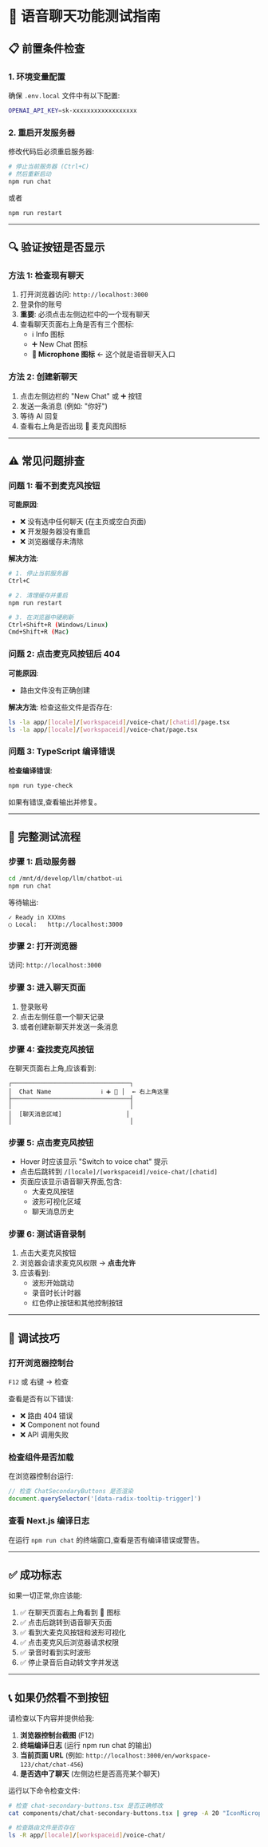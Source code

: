 # 🎤 语音聊天功能测试指南

## 📋 前置条件检查

### 1. 环境变量配置
确保 `.env.local` 文件中有以下配置:

```bash
OPENAI_API_KEY=sk-xxxxxxxxxxxxxxxxxx
```

### 2. 重启开发服务器
修改代码后必须重启服务器:

```bash
# 停止当前服务器 (Ctrl+C)
# 然后重新启动
npm run chat
```

或者

```bash
npm run restart
```

---

## 🔍 验证按钮是否显示

### 方法 1: 检查现有聊天
1. 打开浏览器访问: `http://localhost:3000`
2. 登录你的账号
3. **重要**: 必须点击左侧边栏中的一个现有聊天
4. 查看聊天页面右上角是否有三个图标:
   - ℹ️ Info 图标
   - ➕ New Chat 图标
   - **🎤 Microphone 图标** ← 这个就是语音聊天入口

### 方法 2: 创建新聊天
1. 点击左侧边栏的 "New Chat" 或 ➕ 按钮
2. 发送一条消息 (例如: "你好")
3. 等待 AI 回复
4. 查看右上角是否出现 🎤 麦克风图标

---

## ⚠️ 常见问题排查

### 问题 1: 看不到麦克风按钮

**可能原因**:
- ❌ 没有选中任何聊天 (在主页或空白页面)
- ❌ 开发服务器没有重启
- ❌ 浏览器缓存未清除

**解决方法**:
```bash
# 1. 停止当前服务器
Ctrl+C

# 2. 清理缓存并重启
npm run restart

# 3. 在浏览器中硬刷新
Ctrl+Shift+R (Windows/Linux)
Cmd+Shift+R (Mac)
```

### 问题 2: 点击麦克风按钮后 404

**可能原因**:
- 路由文件没有正确创建

**解决方法**:
检查这些文件是否存在:
```bash
ls -la app/[locale]/[workspaceid]/voice-chat/[chatid]/page.tsx
ls -la app/[locale]/[workspaceid]/voice-chat/page.tsx
```

### 问题 3: TypeScript 编译错误

**检查编译错误**:
```bash
npm run type-check
```

如果有错误,查看输出并修复。

---

## 🧪 完整测试流程

### 步骤 1: 启动服务器
```bash
cd /mnt/d/develop/llm/chatbot-ui
npm run chat
```

等待输出:
```
✓ Ready in XXXms
○ Local:   http://localhost:3000
```

### 步骤 2: 打开浏览器
访问: `http://localhost:3000`

### 步骤 3: 进入聊天页面
1. 登录账号
2. 点击左侧任意一个聊天记录
3. 或者创建新聊天并发送一条消息

### 步骤 4: 查找麦克风按钮
在聊天页面右上角,应该看到:

```
┌─────────────────────────────────┐
│  Chat Name              ℹ️ ➕ 🎤 │  ← 右上角这里
├─────────────────────────────────┤
│                                 │
│  [聊天消息区域]                  │
│                                 │
```

### 步骤 5: 点击麦克风按钮
- Hover 时应该显示 "Switch to voice chat" 提示
- 点击后跳转到 `/[locale]/[workspaceid]/voice-chat/[chatid]`
- 页面应该显示语音聊天界面,包含:
  - 大麦克风按钮
  - 波形可视化区域
  - 聊天消息历史

### 步骤 6: 测试语音录制
1. 点击大麦克风按钮
2. 浏览器会请求麦克风权限 → **点击允许**
3. 应该看到:
   - 波形开始跳动
   - 录音时长计时器
   - 红色停止按钮和其他控制按钮

---

## 🐛 调试技巧

### 打开浏览器控制台
`F12` 或 右键 → 检查

查看是否有以下错误:
- ❌ 路由 404 错误
- ❌ Component not found
- ❌ API 调用失败

### 检查组件是否加载
在浏览器控制台运行:
```javascript
// 检查 ChatSecondaryButtons 是否渲染
document.querySelector('[data-radix-tooltip-trigger]')
```

### 查看 Next.js 编译日志
在运行 `npm run chat` 的终端窗口,查看是否有编译错误或警告。

---

## ✅ 成功标志

如果一切正常,你应该能:

1. ✅ 在聊天页面右上角看到 🎤 图标
2. ✅ 点击后跳转到语音聊天页面
3. ✅ 看到大麦克风按钮和波形可视化
4. ✅ 点击麦克风后浏览器请求权限
5. ✅ 录音时看到实时波形
6. ✅ 停止录音后自动转文字并发送

---

## 📞 如果仍然看不到按钮

请检查以下内容并提供给我:

1. **浏览器控制台截图** (F12)
2. **终端编译日志** (运行 npm run chat 的输出)
3. **当前页面 URL** (例如: `http://localhost:3000/en/workspace-123/chat/chat-456`)
4. **是否选中了聊天** (左侧边栏是否高亮某个聊天)

运行以下命令检查文件:
```bash
# 检查 chat-secondary-buttons.tsx 是否正确修改
cat components/chat/chat-secondary-buttons.tsx | grep -A 20 "IconMicrophone"

# 检查路由文件是否存在
ls -R app/[locale]/[workspaceid]/voice-chat/
```
